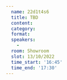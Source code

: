 ```yaml
---
  name: 22d1t4s6
  title: TBD
  content:
  category: 
  format: 
  speakers: 
    - 
  room: Showroom
  slot: 13/10/2022
  time_start: '16:45'
  time_end: '17:30'
---
```

